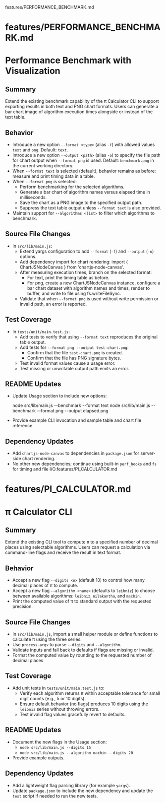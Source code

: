 features/PERFORMANCE_BENCHMARK.md
# features/PERFORMANCE_BENCHMARK.md
# Performance Benchmark with Visualization

## Summary
Extend the existing benchmark capability of the π Calculator CLI to support exporting results in both text and PNG chart formats. Users can generate a bar chart image of algorithm execution times alongside or instead of the text table.

## Behavior

- Introduce a new option `--format <type>` (alias `-f`) with allowed values `text` and `png`. Default: `text`.
- Introduce a new option `--output <path>` (alias `-o`) to specify the file path for chart output when `--format png` is used. Default: `benchmark.png` in the current working directory.
- When `--format text` is selected (default), behavior remains as before: measure and print timing data in a table.
- When `--format png` is selected:
  - Perform benchmarking for the selected algorithms.
  - Generate a bar chart of algorithm names versus elapsed time in milliseconds.
  - Save the chart as a PNG image to the specified output path.
  - Suppress the text table output unless `--format text` is also provided.
- Maintain support for `--algorithms <list>` to filter which algorithms to benchmark.

## Source File Changes

- In `src/lib/main.js`:
  - Extend yargs configuration to add `--format` (`-f`) and `--output` (`-o`) options.
  - Add dependency import for chart rendering: import { ChartJSNodeCanvas } from 'chartjs-node-canvas'.
  - After measuring execution times, branch on the selected format:
    - For text, print the timing table as before.
    - For png, create a new ChartJSNodeCanvas instance, configure a bar chart dataset with algorithm names and times, render to buffer, and write to file using fs.writeFileSync.
  - Validate that when `--format png` is used without write permission or invalid path, an error is reported.

## Test Coverage

- In `tests/unit/main.test.js`:
  - Add tests to verify that using `--format text` reproduces the original table output.
  - Add tests for `--format png --output test-chart.png`:
    - Confirm that the file `test-chart.png` is created.
    - Confirm that the file has PNG signature bytes.
  - Test invalid format values cause a usage error.
  - Test missing or unwritable output path emits an error.

## README Updates

- Update Usage section to include new options:

  node src/lib/main.js --benchmark --format text
  node src/lib/main.js --benchmark --format png --output elapsed.png

- Provide example CLI invocation and sample table and chart file reference.

## Dependency Updates

- Add `chartjs-node-canvas` to dependencies in `package.json` for server-side chart rendering.
- No other new dependencies; continue using built-in `perf_hooks` and `fs` for timing and file I/O.features/PI_CALCULATOR.md
# features/PI_CALCULATOR.md
# π Calculator CLI

## Summary
Extend the existing CLI tool to compute π to a specified number of decimal places using selectable algorithms. Users can request a calculation via command-line flags and receive the result in text format.

## Behavior
- Accept a new flag `--digits <n>` (default 10) to control how many decimal places of π to compute.
- Accept a new flag `--algorithm <name>` (defaults to `leibniz`) to choose between available algorithms: `leibniz`, `nilakantha`, and `machin`.
- Print the computed value of π to standard output with the requested precision.

## Source File Changes
- In `src/lib/main.js`, import a small helper module or define functions to calculate π using the three series.
- Use `process.argv` to parse `--digits` and `--algorithm`.
- Validate inputs and fall back to defaults if flags are missing or invalid.
- Format the computed value by rounding to the requested number of decimal places.

## Test Coverage
- Add unit tests in `tests/unit/main.test.js` to:
  - Verify each algorithm returns π within acceptable tolerance for small digit counts (e.g., 5 or 10 digits).
  - Ensure default behavior (no flags) produces 10 digits using the `leibniz` series without throwing errors.
  - Test invalid flag values gracefully revert to defaults.

## README Updates
- Document the new flags in the Usage section:
  - `node src/lib/main.js --digits 15`
  - `node src/lib/main.js --algorithm machin --digits 20`
- Provide example outputs.

## Dependency Updates
- Add a lightweight flag parsing library (for example `yargs`).
- Update `package.json` to include the new dependency and update the `test` script if needed to run the new tests.